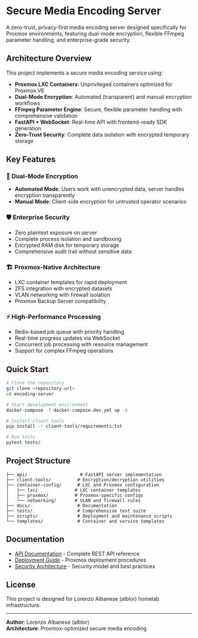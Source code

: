 # Secure Media Encoding Server

A zero-trust, privacy-first media encoding server designed specifically for Proxmox environments, featuring dual-mode encryption, flexible FFmpeg parameter handling, and enterprise-grade security.

## Architecture Overview

This project implements a secure media encoding service using:
- **Proxmox LXC Containers**: Unprivileged containers optimized for Proxmox VE
- **Dual-Mode Encryption**: Automated (transparent) and manual encryption workflows
- **FFmpeg Parameter Engine**: Secure, flexible parameter handling with comprehensive validation
- **FastAPI + WebSocket**: Real-time API with frontend-ready SDK generation
- **Zero-Trust Security**: Complete data isolation with encrypted temporary storage

## Key Features

### 🔐 **Dual-Mode Encryption**
- **Automated Mode**: Users work with unencrypted data, server handles encryption transparently
- **Manual Mode**: Client-side encryption for untrusted operator scenarios

### 🛡️ **Enterprise Security**
- Zero plaintext exposure on server
- Complete process isolation and sandboxing  
- Encrypted RAM disk for temporary storage
- Comprehensive audit trail without sensitive data

### 🏗️ **Proxmox-Native Architecture**
- LXC container templates for rapid deployment
- ZFS integration with encrypted datasets
- VLAN networking with firewall isolation
- Proxmox Backup Server compatibility

### ⚡ **High-Performance Processing**
- Redis-based job queue with priority handling
- Real-time progress updates via WebSocket
- Concurrent job processing with resource management
- Support for complex FFmpeg operations

## Quick Start

```bash
# Clone the repository
git clone <repository-url>
cd encoding-server

# Start development environment
docker-compose -f docker-compose.dev.yml up -d

# Install client tools
pip install -r client-tools/requirements.txt

# Run tests
pytest tests/
```

## Project Structure

```
├── api/                    # FastAPI server implementation
├── client-tools/          # Encryption/decryption utilities
├── container-config/      # LXC and Proxmox configuration
│   ├── lxc/              # LXC container templates
│   ├── proxmox/          # Proxmox-specific configs
│   └── networking/       # VLAN and firewall rules
├── docs/                  # Documentation
├── tests/                 # Comprehensive test suite
├── scripts/               # Deployment and maintenance scripts
└── templates/             # Container and service templates
```

## Documentation

- [API Documentation](docs/api/) - Complete REST API reference
- [Deployment Guide](docs/deployment/) - Proxmox deployment procedures
- [Security Architecture](docs/security/) - Security model and best practices

## License

This project is designed for Lorenzo Albanese (alblor) homelab infrastructure.

---
**Author**: Lorenzo Albanese (alblor)  
**Architecture**: Proxmox-optimized secure media encoding